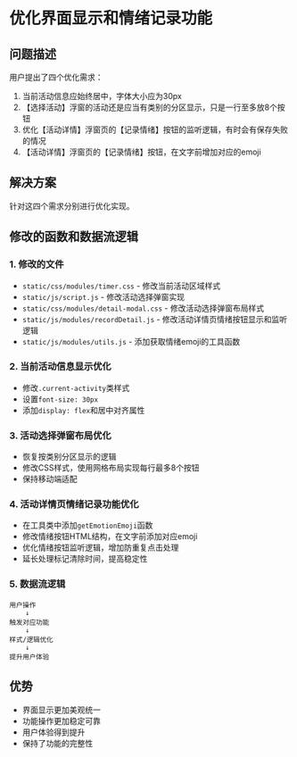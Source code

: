 # 优化界面显示和情绪记录功能

## 问题描述
用户提出了四个优化需求：
1. 当前活动信息应始终居中，字体大小应为30px
2. 【选择活动】浮窗的活动还是应当有类别的分区显示，只是一行至多放8个按钮
3. 优化【活动详情】浮窗页的【记录情绪】按钮的监听逻辑，有时会有保存失败的情况
4. 【活动详情】浮窗页的【记录情绪】按钮，在文字前增加对应的emoji

## 解决方案
针对这四个需求分别进行优化实现。

## 修改的函数和数据流逻辑

### 1. 修改的文件
- `static/css/modules/timer.css` - 修改当前活动区域样式
- `static/js/script.js` - 修改活动选择弹窗实现
- `static/css/modules/detail-modal.css` - 修改活动选择弹窗布局样式
- `static/js/modules/recordDetail.js` - 修改活动详情页情绪按钮显示和监听逻辑
- `static/js/modules/utils.js` - 添加获取情绪emoji的工具函数

### 2. 当前活动信息显示优化
- 修改`.current-activity`类样式
- 设置`font-size: 30px`
- 添加`display: flex`和居中对齐属性

### 3. 活动选择弹窗布局优化
- 恢复按类别分区显示的逻辑
- 修改CSS样式，使用网格布局实现每行最多8个按钮
- 保持移动端适配

### 4. 活动详情页情绪记录功能优化
- 在工具类中添加`getEmotionEmoji`函数
- 修改情绪按钮HTML结构，在文字前添加对应emoji
- 优化情绪按钮监听逻辑，增加防重复点击处理
- 延长处理标记清除时间，提高稳定性

### 5. 数据流逻辑
```
用户操作
    ↓
触发对应功能
    ↓
样式/逻辑优化
    ↓
提升用户体验
```

## 优势
- 界面显示更加美观统一
- 功能操作更加稳定可靠
- 用户体验得到提升
- 保持了功能的完整性